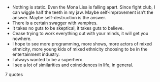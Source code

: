 - Nothing is static. Even the Mona Lisa is falling apart. Since fight club, I can wiggle half the teeth in my jaw. Maybe self-improvement isn’t the answer. Maybe self-destruction is the answer.
 - There is a certain swagger with vampires.
 - It takes no guts to be skeptical, it takes guts to believe.
 - Cease trying to work everything out with your minds, it will get you nowhere.
 - I hope to see more programming, more shows, more actors of mixed ethnicity, more young kids of mixed ethnicity choosing to be in the entertainment industry.
 - I always wanted to be a superhero.
 - I see a lot of similarities and coincidences in life, in general.

7 quotes
